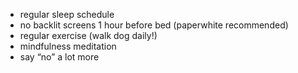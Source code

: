 * regular sleep schedule
* no backlit screens 1 hour before bed (paperwhite recommended)
* regular exercise (walk dog daily!)
* mindfulness meditation
* say “no” a lot more
